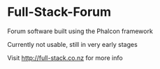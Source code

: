 # Full-Stack-Forum
Forum software built using the Phalcon framework

Currently not usable, still in very early stages

Visit http://full-stack.co.nz for more info
